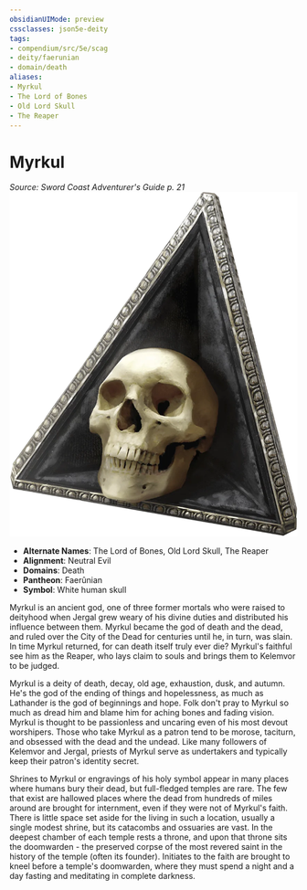 ```yaml
---
obsidianUIMode: preview
cssclasses: json5e-deity
tags:
- compendium/src/5e/scag
- deity/faerunian
- domain/death
aliases: 
- Myrkul
- The Lord of Bones
- Old Lord Skull
- The Reaper
---
```

# Myrkul
*Source: Sword Coast Adventurer's Guide p. 21* 
![](/3-Mechanics/CLI/deities/img/scag-symbol-of-myrkul.webp#symbol)

- **Alternate Names**: The Lord of Bones, Old Lord Skull, The Reaper
- **Alignment**: Neutral Evil
- **Domains**: Death
- **Pantheon**: Faerûnian
- **Symbol**: White human skull

Myrkul is an ancient god, one of three former mortals who were raised to deityhood when Jergal grew weary of his divine duties and distributed his influence between them. Myrkul became the god of death and the dead, and ruled over the City of the Dead for centuries until he, in turn, was slain. In time Myrkul returned, for can death itself truly ever die? Myrkul's faithful see him as the Reaper, who lays claim to souls and brings them to Kelemvor to be judged.

Myrkul is a deity of death, decay, old age, exhaustion, dusk, and autumn. He's the god of the ending of things and hopelessness, as much as Lathander is the god of beginnings and hope. Folk don't pray to Myrkul so much as dread him and blame him for aching bones and fading vision. Myrkul is thought to be passionless and uncaring even of his most devout worshipers. Those who take Myrkul as a patron tend to be morose, taciturn, and obsessed with the dead and the undead. Like many followers of Kelemvor and Jergal, priests of Myrkul serve as undertakers and typically keep their patron's identity secret.

Shrines to Myrkul or engravings of his holy symbol appear in many places where humans bury their dead, but full-fledged temples are rare. The few that exist are hallowed places where the dead from hundreds of miles around are brought for internment, even if they were not of Myrkul's faith. There is little space set aside for the living in such a location, usually a single modest shrine, but its catacombs and ossuaries are vast. In the deepest chamber of each temple rests a throne, and upon that throne sits the doomwarden - the preserved corpse of the most revered saint in the history of the temple (often its founder). Initiates to the faith are brought to kneel before a temple's doomwarden, where they must spend a night and a day fasting and meditating in complete darkness.